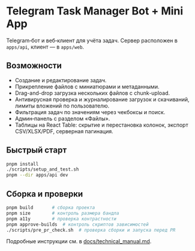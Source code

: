 <!-- Назначение файла: краткое описание возможностей проекта. Основные модули: api, web. -->

# Telegram Task Manager Bot + Mini App

Telegram‑бот и веб‑клиент для учёта задач. Сервер расположен в `apps/api`, клиент — в `apps/web`.

## Возможности

- Создание и редактирование задач.
- Прикрепление файлов с миниатюрами и метаданными.
- Drag-and-drop загрузка нескольких файлов с chunk-upload.
- Антивирусная проверка и журналирование загрузок и скачиваний, лимиты вложений по пользователю.
- Фильтрация задач по значениям через чекбоксы и поиск.
- Админ‑панель с разделом «Файлы».
- Таблицы на React Table: скрытие и перестановка колонок, экспорт CSV/XLSX/PDF, серверная пагинация.

## Быстрый старт

```bash
pnpm install
./scripts/setup_and_test.sh
pnpm --dir apps/api dev
```

## Сборка и проверки

```bash
pnpm build       # сборка проекта
pnpm size        # контроль размера бандла
pnpm a11y        # проверка контрастности
pnpm approve-builds  # контроль скриптов зависимостей
./scripts/pre_pr_check.sh  # проверка сборки и запуска перед PR
```

Подробные инструкции см. в [docs/technical_manual.md](docs/technical_manual.md).
